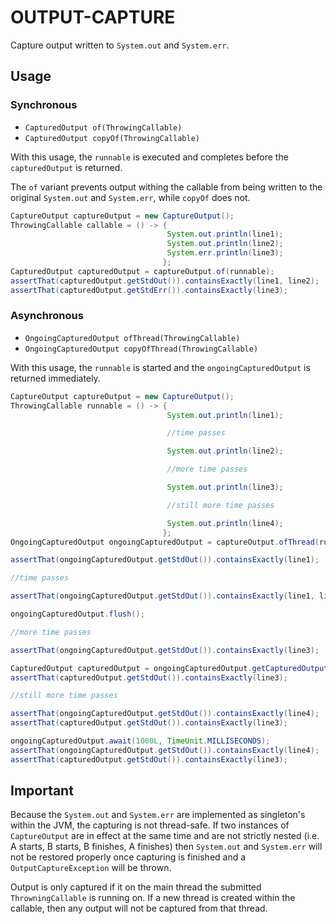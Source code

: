 # OUTPUT-CAPTURE

Capture output written to `System.out` and `System.err`.

## Usage

### Synchronous

* `CapturedOutput of(ThrowingCallable)`
* `CapturedOutput copyOf(ThrowingCallable)`

With this usage, the `runnable` is executed and completes before the
`capturedOutput` is returned.

The `of` variant prevents output withing the callable from being written
to the original `System.out` and `System.err`, while `copyOf` does not.

```java
CaptureOutput captureOutput = new CaptureOutput();
ThrowingCallable callable = () -> {
                                   System.out.println(line1);
                                   System.out.println(line2);
                                   System.err.println(line3);
                                  };
CapturedOutput capturedOutput = captureOutput.of(runnable);
assertThat(capturedOutput.getStdOut()).containsExactly(line1, line2);
assertThat(capturedOutput.getStdErr()).containsExactly(line3);
```

### Asynchronous

* `OngoingCapturedOutput ofThread(ThrowingCallable)`
* `OngoingCapturedOutput copyOfThread(ThrowingCallable)`

With this usage, the `runnable` is started and the `ongoingCapturedOutput` is
returned immediately.

```java
CaptureOutput captureOutput = new CaptureOutput();
ThrowingCallable runnable = () -> {
                                   System.out.println(line1);

                                   //time passes

                                   System.out.println(line2);

                                   //more time passes

                                   System.out.println(line3);

                                   //still more time passes

                                   System.out.println(line4);
                                  };
OngoingCapturedOutput ongoingCapturedOutput = captureOutput.ofThread(runnable);

assertThat(ongoingCapturedOutput.getStdOut()).containsExactly(line1);

//time passes

assertThat(ongoingCapturedOutput.getStdOut()).containsExactly(line1, line2);

ongoingCapturedOutput.flush();

//more time passes

assertThat(ongoingCapturedOutput.getStdOut()).containsExactly(line3);

CapturedOutput capturedOutput = ongoingCapturedOutput.getCapturedOutputAndFlush();
assertThat(capturedOutput.getStdOut()).containsExactly(line3);

//still more time passes

assertThat(ongoingCapturedOutput.getStdOut()).containsExactly(line4);
assertThat(capturedOutput.getStdOut()).containsExactly(line3);

ongoingCapturedOutput.await(1000L, TimeUnit.MILLISECONDS);
assertThat(ongoingCapturedOutput.getStdOut()).containsExactly(line4);
assertThat(capturedOutput.getStdOut()).containsExactly(line3);
```

## Important

Because the `System.out` and `System.err` are implemented as
singleton's within the JVM, the capturing is not thread-safe. If two
instances of `CaptureOutput` are in effect at the same time and are
not strictly nested (i.e. A starts, B starts, B finishes, A finishes)
then `System.out` and `System.err` will not be restored properly once
capturing is finished and a `OutputCaptureException` will be thrown.

Output is only captured if it on the main thread the submitted
`ThrowningCallable` is running on. If a new thread is created within the
callable, then any output will not be captured from that thread.
